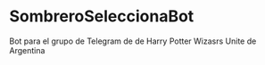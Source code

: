 # SombreroSeleccionaBot
Bot para el grupo de Telegram de de Harry Potter Wizasrs Unite de Argentina
